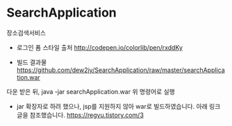# SearchApplication
장소검색서비스

* 로그인 폼 스타일 출처
http://codepen.io/colorlib/pen/rxddKy

* 빌드 결과물
https://github.com/dew2jy/SearchApplication/raw/master/searchApplication.war

다운 받은 뒤,
java -jar searchApplication.war
위 명령어로 실행

* jar 확장자로 하려 했으나, jsp를 지원하지 않아 war로 빌드하였습니다. 아래 링크 글을 참조했습니다.
https://regyu.tistory.com/3
